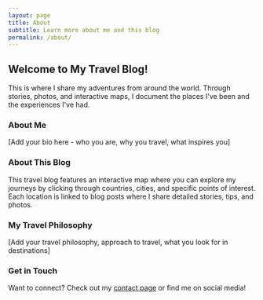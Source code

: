 ```yaml
---
layout: page
title: About
subtitle: Learn more about me and this blog
permalink: /about/
---
```


## Welcome to My Travel Blog!

This is where I share my adventures from around the world. Through stories, photos, and interactive maps, I document the places I've been and the experiences I've had.

### About Me

[Add your bio here - who you are, why you travel, what inspires you]

### About This Blog

This travel blog features an interactive map where you can explore my journeys by clicking through countries, cities, and specific points of interest. Each location is linked to blog posts where I share detailed stories, tips, and photos.

### My Travel Philosophy

[Add your travel philosophy, approach to travel, what you look for in destinations]

### Get in Touch

Want to connect? Check out my [contact page](/contact/) or find me on social media!